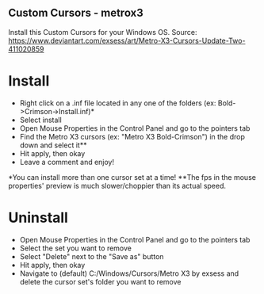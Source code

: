 ## Custom Cursors - metrox3
Install this Custom Cursors for your Windows OS. Source: https://www.deviantart.com/exsess/art/Metro-X3-Cursors-Update-Two-411020859

# Install
- Right click on a .inf file located in any one of the folders (ex: Bold->Crimson->Install.inf)*
- Select install
- Open Mouse Properties in the Control Panel and go to the pointers tab
- Find the Metro X3 cursors (ex: "Metro X3 Bold-Crimson") in the drop down and select it**
- Hit apply, then okay
- Leave a comment and enjoy!

*You can install more than one cursor set at a time!
**The fps in the mouse properties' preview is much slower/choppier than its actual speed.


# Uninstall
- Open Mouse Properties in the Control Panel and go to the pointers tab
- Select the set you want to remove
- Select "Delete" next to the "Save as" button
- Hit apply, then okay
- Navigate to (default) C:/Windows/Cursors/Metro X3 by exsess and delete the cursor set's folder you want to remove
